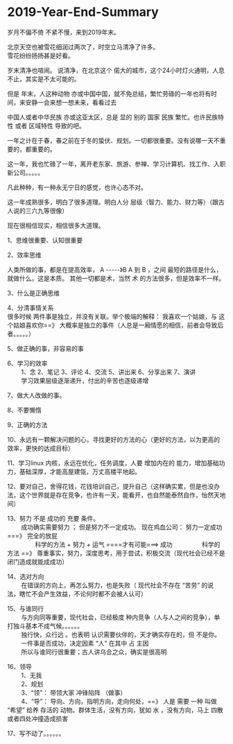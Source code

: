 # 2019-Year-End-Summary

岁月不偏不倚 不紧不慢，来到2019年末。

北京天空也被雪花细润过两次了，时空立马清净了许多。  
雪花纷纷扬扬甚是好看。  

岁末清净也喧闹。
说清净，在北京这个 偌大的城市，这个24小时灯火通明，人息不止，其实是不太可能的。

但是 年末，人这种动物 亦或中国中国，就不免总结，繁忙劳碌的一年也将有时间，来安静一会来想一想未来，看看过去

中国人或者中华民族 亦或这亚太区，总是 显的 别的 国家 民族 繁忙。也许民族特性 或者 区域特性 导致的吧。

一年之计在于春，春之前在于冬的蛰伏、规划。一切都很重要。没有说哪一天不重要的，都重要的。

这一年，我也忙碌了一年，离开老东家、旅游、参禅、学习计算机、找工作、入职新公司。。。。。

凡此种种，有一种永无宁日的感觉，也许心态不对。

这一年成熟很多，明白了很多道理。明白人分 层级（智力、能力、财力等）（跟古人说的三六九等很像）

现在很相信现实，相信很多大道理。

1、思维很重要、认知很重要

2、效率思维  

人类所做的事，都是在提高效率， A  -----》B   A 到 B ，之间 最短的路径是什么，就做什么。这是本质。 其他一切都是术，当然 术 的方法很多，但是效率不一样。 

3、什么是正确思维  

4、分清事情关系  
很多时候 两件事是独立，并没有关联。举个极端的解释： 我喜欢一个姑娘，与 这个姑娘喜欢你==》 大概率是独立的事件（人总是一厢情愿的相信，前者会导致后者。。。。。）

5、做正确的事，非容易的事  

6、学习的效率  
&emsp;&emsp; 1、念 2、笔记 3、评论 4、交流 5、讲出来 6、分享出来 7、演讲     
&emsp;&emsp; 学习效果层级逐渐递升，付出的辛苦也逐级递增

7、做大人改做的事。  

8、不要懒惰

9、正确的方法

10、永远有一颗解决问题的心，寻找更好的方法的心（更好的方法，以为更高的效率，更快的达成目标）

11、学习linux 内核，永远在优化，任务调度，人要 增加内在的 能力，增加基础功力，基础深厚，才能高屋建瓴，万丈高楼平地起。

12、要对自己，舍得花钱，花钱培训自己，提升自己（这样确实累，但是也没办法，这个世界就是存在竞争，也许有一天，能看开，也自然能泰然自作，怡然天地间）

13、努力  不是 成功的 充要 条件。   
&emsp;&emsp; 成功确实需要努力  ； 但是努力不一定成功。 现在鸡血公司： 努力一定成功  ===》 完全的放屁  
&emsp;&emsp; &emsp;&emsp;       科学的方法 +  努力  +  运气  ====才有可能===> 成功
&emsp;&emsp; &emsp;&emsp;        科学的方法 ==》 尊重事实，努力，深度思考，用于尝试，积极交流（现代社会已经不是闭门造成就能成成功）
     
14、选对方向  
&emsp;&emsp;         在错误的方向上，再怎么努力，也是失败（ 现代社会不存在 “苦劳” 的说法，瞎忙不会产生效益，不论何时都不会被人认可）
     
15、与谁同行  
&emsp;&emsp;      与方向同等重要，现代社会，已经极度 种内竞争（人与人之间的竞争），单打独斗基本不成气候。。。。。。  
&emsp;&emsp;      独行快，众行远 。也表明 认识需要伙伴的，天才确实存在的，但   不是你。  
&emsp;&emsp;      一件事是否成功，决定因素 “人” 在其中 占 主因  
&emsp;&emsp;      所以与谁同行很重要；古人讲乌合之众，确实是很高明  
    
16、领导  
 &emsp;&emsp;       1、无我  
 &emsp;&emsp;       2、规划  
 &emsp;&emsp;       3、“领”： 带领大家 冲锋陷阵 （做事）  
 &emsp;&emsp;       4、“导”： 导向、方向，指明方向，走向何处，==》 人是 需要 一种 叫做 “希望” 给养 存活的 动物。群体生活，没有方向，犹如 水 ，没有方向，马上 四散 或者四处冲撞造成损害
  
17、写不动了。。。。。。  


